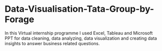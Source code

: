 # Data-Visualisation-Tata-Group-by-Forage
In this Virtual internship programme I used Excel, Tableau and Microsoft PPT for data cleaning, data analyzing, data visualization and creating data insights to answer business related questions.

